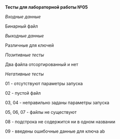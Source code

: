 **Тесты для лабораторной работы №05**

_Входные данные_

Бинарный файл

_Выходные данные_

Различные для ключей

_Позитивные тесты_

Два файла отсортированный и нет

_Негативные тесты_

01 - отсутствуют параметры запуска

02 - пустой файл

03, 04 - неправильно заданы параметры запуска

05, 06, 07 - файлы не существуют

08 - подстрока не содержится ни в одном названии

09 - введены ошибочные данные для ключа ab

